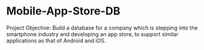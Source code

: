 # Mobile-App-Store-DB
Project Objective: Build a database for a company which is stepping into the smartphone industry and developing an app store, to support similar applications as that of Android and iOS.
